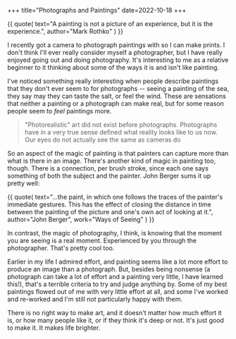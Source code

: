 +++
title="Photographs and Paintings"
date=2022-10-18
+++

{{ quote(
  text="A painting is not a picture of an experience, but it is the experience.", author="Mark Rothko"
) }}

I recently got a camera to photograph paintings with so I can make prints.
I don't think I'll ever really consider myself a photographer,
but I have really enjoyed going out and doing photography.
It's interesting to me as a relative beginner to it thinking about some
of the ways it is and isn't like painting.

I've noticed something really interesting when people
describe paintings that they don't ever seem to for photographs --
seeing a painting of the sea, they say may they can taste the salt,
or feel the wind.
These are sensations that neither a painting or a photograph can make real,
but for some reason people seem to *feel* paintings more.

> "Photorealistic" art did not exist before photographs.
> Photographs have in a very true sense defined what reality looks like to us now.
> Our eyes do not actually see the same as cameras do

So an aspect of the magic of painting is that painters can capture more than what is there in an image.
There's another kind of magic in painting too, though.
There is a connection, per brush stroke, since each one says something of both
the subject and the painter.
John Berger sums it up pretty well:

{{ quote(
  text="...the paint, in which one follows the traces of the painter's immediate
   gestures.  This has the effect of closing the distance in time between the
   painting of the picture and one's own act of looking at it.",
   author="John Berger",
   work="Ways of Seeing"
) }}

In contrast, the magic of photography, I think, is knowing that the moment you are seeing
is a real moment.
Experienced by you through the photographer.
That's pretty cool too.

Earlier in my life I admired effort, and painting seems like a lot more effort to
produce an image than a photograph.
But, besides being nonsense
(a photograph can take a lot of effort and a painting very little, I have learned this!),
that's a terrible criteria to try and judge anything by.
Some of my best paintings flowed out of me with very little effort at all,
and some I've worked and re-worked and I'm still not particularly happy with them.

There is no right way to make art,
and it doesn't matter how much effort it is,
or how many people like it,
or if they think it's deep or not.
It's just good to make it.
It makes life brighter.
